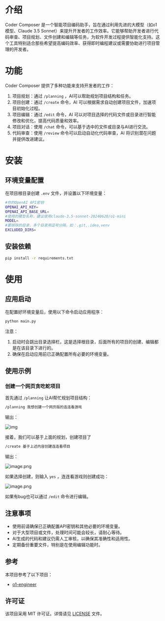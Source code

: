 # 介绍

Coder Composer 是一个智能项目编码助手，旨在通过利用先进的大模型（如o1模型、Claude 3.5 Sonnet）来提升开发者的工作效率。它能够帮助开发者进行代码审查、项目规划、文件创建和编辑等任务，为软件开发过程提供智能化支持。这个工具特别适合那些希望提高编码效率、获得即时编程建议或需要协助进行项目管理的开发者。

# 功能

Coder Composer 提供了多种功能来支持开发者的工作：

1. 项目规划：通过 `/planning` ，AI可以帮助规划项目结构和任务。
2. 项目创建：通过 `/create` 命令，AI 可以根据需求自动创建项目文件，加速项目初始化过程。
3. 项目编辑：通过 `/edit` 命令，AI 可以对项目选择的代码文件或目录进行智能修改和优化，提高代码质量和效率。
4. 项目对话：使用 `/chat` 命令，可以基于选中的文件或目录与AI进行交流。
5. 代码审查：使用 `/review` 命令可以启动自动化代码审查，AI 将识别潜在问题并提供改进建议。

# 安装

## 环境变量配置

在项目根目录创建 `.env` 文件，并设置以下环境变量：

```bash
#你的OpenAI API密钥
OPENAI_API_KEY=
OPENAI_API_BASE_URL=
#使用的模型名称，建议使用claude-3.5-sonnet-20240620/o1-mini
MODEL=
#要排除的目录，多个目录用逗号分隔，如：.git,.idea,venv
EXCLUDED_DIRS=
```

## 安装依赖

```bash
pip install -r requirements.txt
```

# 使用

## 应用启动

在配置好环境变量后，使用以下命令启动应用程序：

```bash
python main.py
```

注意：

1. 启动时会跳出目录选择栏，这是选择根目录，后面所有的项目的创建、编辑都是在该目录下进行的。
2. 确保在启动应用前已正确配置所有必要的环境变量。

## 使用示例

### 创建一个网页贪吃蛇项目

首先通过 `/planning` 让AI帮忙规划项目结构：

```bash
/planning 我想创建一个网页版的连连看游戏
```

输出：

![img](https://sylearn.notion.site/image/https%3A%2F%2Fprod-files-secure.s3.us-west-2.amazonaws.com%2Fea7343fb-f1bd-449d-b9b7-642a920c157b%2F75a9067d-3fc4-4fb4-8352-cef27babd7c8%2Fimage.png?table=block&id=1169513a-d132-8016-aaa3-c52d579d6fa9&spaceId=ea7343fb-f1bd-449d-b9b7-642a920c157b&width=1420&userId=&cache=v2)

接着，我们可以基于上面的规划，创建项目了

```bash
/create 基于上述内容创建连连看项目
```

输出：

![image.png](https://sylearn.notion.site/image/https%3A%2F%2Fprod-files-secure.s3.us-west-2.amazonaws.com%2Fea7343fb-f1bd-449d-b9b7-642a920c157b%2Fb7f17fe8-51c7-47d9-aaed-2c9f537e817e%2Fimage.png?table=block&id=1169513a-d132-8038-b25a-d7600b9045a8&spaceId=ea7343fb-f1bd-449d-b9b7-642a920c157b&width=1420&userId=&cache=v2)

如果选择创建，则输入 `yes` ，连连看游戏则创建成功：

![image.png](https://sylearn.notion.site/image/https%3A%2F%2Fprod-files-secure.s3.us-west-2.amazonaws.com%2Fea7343fb-f1bd-449d-b9b7-642a920c157b%2F6d6300a3-0690-4acd-9a26-d8e91e0e4351%2Fimage.png?table=block&id=1169513a-d132-8008-8353-d933b19b9868&spaceId=ea7343fb-f1bd-449d-b9b7-642a920c157b&width=1420&userId=&cache=v2)

如果有bug也可以通过 `/edit` 命令进行编辑。


## 注意事项

- 使用前请确保已正确配置API密钥和其他必要的环境变量。
- 对于大型项目或文件，处理时间可能会较长，请耐心等待。
- AI生成的代码和建议仍需人工审核，以确保其准确性和适用性。
- 定期备份重要文件，特别是在使用编辑功能时。

## 参考

本项目参考了以下项目：

- [o1-engineer](https://github.com/Code-WSY/o1-engineer)

## 许可证

该项目采用 MIT 许可证。详情请见 [LICENSE](LICENSE) 文件。